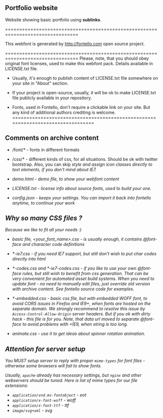 Portfolio website
----------------- 
Website showing basic portfolio using **sublinks**.

================================================================================


This webfont is generated by http://fontello.com open source project.


================================================================================
Please, note, that you should obey original font licenses, used to make this
webfont pack. Details available in LICENSE.txt file.

- Usually, it's enough to publish content of LICENSE.txt file somewhere on your
  site in "About" section.

- If your project is open-source, usually, it will be ok to make LICENSE.txt
  file publicly available in your repository.

- Fonts, used in Fontello, don't require a clickable link on your site.
  But any kind of additional authors crediting is welcome.
================================================================================


Comments on archive content
---------------------------

- /font/* - fonts in different formats

- /css/*  - different kinds of css, for all situations. Should be ok with 
  twitter bootstrap. Also, you can skip <i> style and assign icon classes
  directly to text elements, if you don't mind about IE7.

- demo.html - demo file, to show your webfont content

- LICENSE.txt - license info about source fonts, used to build your one.

- config.json - keeps your settings. You can import it back into fontello
  anytime, to continue your work


Why so many CSS files ?
-----------------------

Because we like to fit all your needs :)

- basic file, <your_font_name>.css - is usually enough, it contains @font-face
  and character code definitions

- *-ie7.css - if you need IE7 support, but still don't wish to put char codes
  directly into html

- *-codes.css and *-ie7-codes.css - if you like to use your own @font-face
  rules, but still wish to benefit from css generation. That can be very
  convenient for automated asset build systems. When you need to update font -
  no need to manually edit files, just override old version with archive
  content. See fontello source code for examples.

- *-embedded.css - basic css file, but with embedded WOFF font, to avoid
  CORS issues in Firefox and IE9+, when fonts are hosted on the separate domain.
  We strongly recommend to resolve this issue by `Access-Control-Allow-Origin`
  server headers. But if you ok with dirty hack - this file is for you. Note,
  that data url moved to separate @font-face to avoid problems with <IE9, when
  string is too long.

- animate.css - use it to get ideas about spinner rotation animation.


Attention for server setup
--------------------------

You MUST setup server to reply with proper `mime-types` for font files -
otherwise some browsers will fail to show fonts.

Usually, `apache` already has necessary settings, but `nginx` and other
webservers should be tuned. Here is list of mime types for our file extensions:

- `application/vnd.ms-fontobject` - eot
- `application/x-font-woff` - woff
- `application/x-font-ttf` - ttf
- `image/svg+xml` - svg
